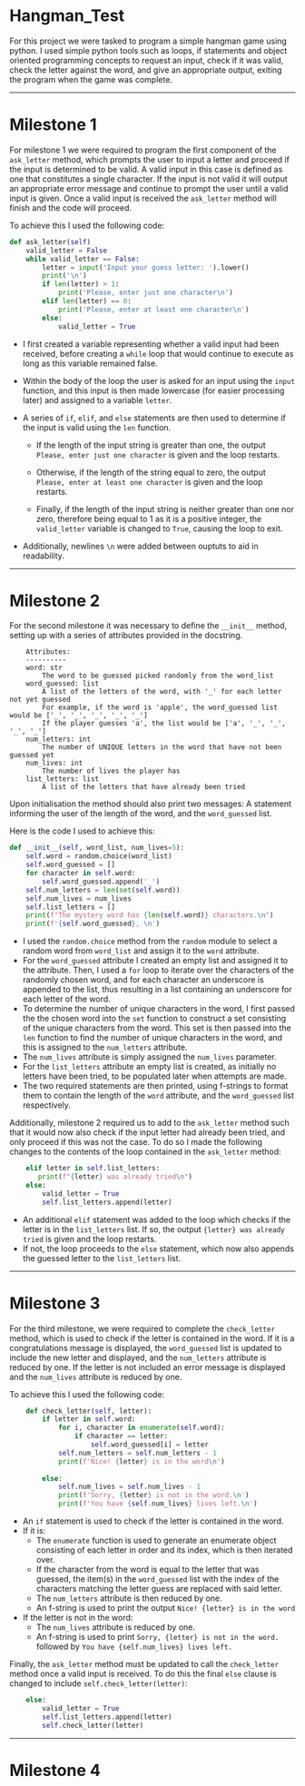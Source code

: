 # Hangman_Test

For this project we were tasked to program a simple hangman game using python. I used simple python tools such as loops, if statements and object oriented programming concepts to request an input, check if it was valid, check the letter against the word, and give an appropriate output, exiting the program when the game was complete.

---

# Milestone 1


For milestone 1 we were required to program the first component of the `ask_letter` method, which prompts the user to input a letter and proceed if the input is determined to be valid. A valid input in this case is defined as one that constitutes a single character. If the input is not valid it will output an appropriate error message and continue to prompt the user until a valid input is given. Once a valid input is received the `ask_letter` method will finish and the code will proceed.

To achieve this I used the following code:
``` python
def ask_letter(self)
    valid_letter = False    
    while valid_letter == False:
        letter = input('Input your guess letter: ').lower()
        print('\n')
        if len(letter) > 1:
            print('Please, enter just one character\n')
        elif len(letter) == 0:
            print('Please, enter at least one character\n')
        else:
            valid_letter = True
```
- I first created a variable representing whether a valid input had been received, before creating a `while` loop that would continue to execute as long as this variable remained false.

- Within the body of the loop the user is asked for an input using the `input` function, and this input is then made lowercase (for easier processing later) and assigned to a variable `letter`.

- A series of `if`, `elif`, and `else` statements are then used to determine if the input is valid using the `len` function. 

     - If the length of the input string is greater than one, the output `Please, enter just one character` is given and the loop restarts.

    - Otherwise, if the length of the string equal to zero, the output `Please, enter at least one character` is given and the loop restarts.

    - Finally, if the length of the input string is neither greater than one nor zero, therefore being equal to 1 as it is a positive integer, the `valid_letter` variable is changed to `True`, causing the loop to exit.
- Additionally, newlines `\n` were added between ouptuts to aid in readability.

---

# Milestone 2

For the second milestone it was necessary to define the `__init__` method, setting up with a series of attributes provided in the docstring. 
```
    Attributes:
    ----------
    word: str
        The word to be guessed picked randomly from the word_list
    word_guessed: list
        A list of the letters of the word, with '_' for each letter not yet guessed
        For example, if the word is 'apple', the word_guessed list would be ['_', '_', '_', '_', '_']
        If the player guesses 'a', the list would be ['a', '_', '_', '_', '_']
    num_letters: int
        The number of UNIQUE letters in the word that have not been guessed yet
    num_lives: int
        The number of lives the player has
    list_letters: list
        A list of the letters that have already been tried
```

Upon initialisation the method should also print two messages: A statement informing the user of the length of the word, and the `word_guessed` list.

Here is the code I used to achieve this:
``` python
def __init__(self, word_list, num_lives=5):
    self.word = random.choice(word_list)
    self.word_guessed = []
    for character in self.word:
        self.word_guessed.append('_')
    self.num_letters = len(set(self.word))
    self.num_lives = num_lives
    self.list_letters = []
    print(f"The mystery word has {len(self.word)} characters.\n")
    print(f'{self.word_guessed}, \n')
```
- I used the `random.choice` method from the `random` module to select a random word from `word_list` and assign it to the `word` attribute.
- For the `word_guessed` attribute I created an empty list and assigned it to the attribute. Then, I used a `for` loop to iterate over the characters of the randomly chosen word, and for each character an underscore is appended to the list, thus resulting in a list containing an underscore for each letter of the word.
- To determine the number of unique characters in the word, I first passed the the chosen word into the `set` function to construct a set consisting of the unique characters from the word. This set is then passed into the `len` function to find the number of unique characters in the word, and this is assigned to the `num_letters` attribute. 
- The `num_lives` attribute is simply assigned the `num_lives` parameter.
- For the `list_letters` attribute an empty list is created, as initially no letters have been tried, to be populated later when attempts are made.
- The two required statements are then printed, using f-strings to format them to contain the length of the `word` attribute, and the `word_guessed` list respectively.

Additionally, milestone 2 required us to add to the `ask_letter` method such that it would now also check if the input letter had already been tried, and only proceed if this was not the case. To do so I made the following changes to the contents of the loop contained in the `ask_letter` method:
``` python
    elif letter in self.list_letters:
       print(f"{letter} was already tried\n")
    else:
        valid_letter = True
        self.list_letters.append(letter)
```
- An additional `elif` statement was added to the loop which checks if the letter is in the `list_letters` list. If so, the output `{letter} was already tried` is given and the loop restarts.
- If not, the loop proceeds to the `else` statement, which now also appends the guessed letter to the `list_letters` list.
---
# Milestone 3

For the third milestone, we were required to complete the `check_letter` method, which is used to check if the letter is contained in the word. If it is a congratulations message is displayed, the `word_guessed` list is updated to include the new letter and displayed, and the `num_letters` attribute is reduced by one. If the letter is not included an error message is displayed and the `num_lives` attribute is reduced by one.

To achieve this I used the following code:
```python
    def check_letter(self, letter):
        if letter in self.word:
            for i, character in enumerate(self.word):
                if character == letter:
                    self.word_guessed[i] = letter
            self.num_letters = self.num_letters - 1
            print(f'Nice! {letter} is in the word\n')
            
        else:
            self.num_lives = self.num_lives - 1 
            print(f'Sorry, {letter} is not in the word.\n')
            print(f'You have {self.num_lives} lives left.\n')
```
- An `if` statement is used to check if the letter is contained in the word.
- If it is: 
    - The `enumerate` function is used to generate an enumerate object consisting of each letter in order and its index, which is then iterated over.
    - If the character from the word is equal to the letter that was guessed, the item(s) in the `word_guessed` list with the index of the characters matching the letter guess are replaced with said letter.
    - The `num_letters` attribute is then reduced by one.
    - An f-string is used to print the output `Nice! {letter} is in the word`
- If the letter is not in the word:
    - The `num_lives` attribute is reduced by one.
    - An f-string is used to print `Sorry, {letter} is not in the word.` followed by `You have {self.num_lives} lives left.`

Finally, the `ask_letter` method must be updated to call the `check_letter` method once a valid input is received. To do this the final `else` clause is changed to include `self.check_letter(letter)`:
``` python
    else:
        valid_letter = True
        self.list_letters.append(letter)
        self.check_letter(letter)
```
---

# Milestone 4

